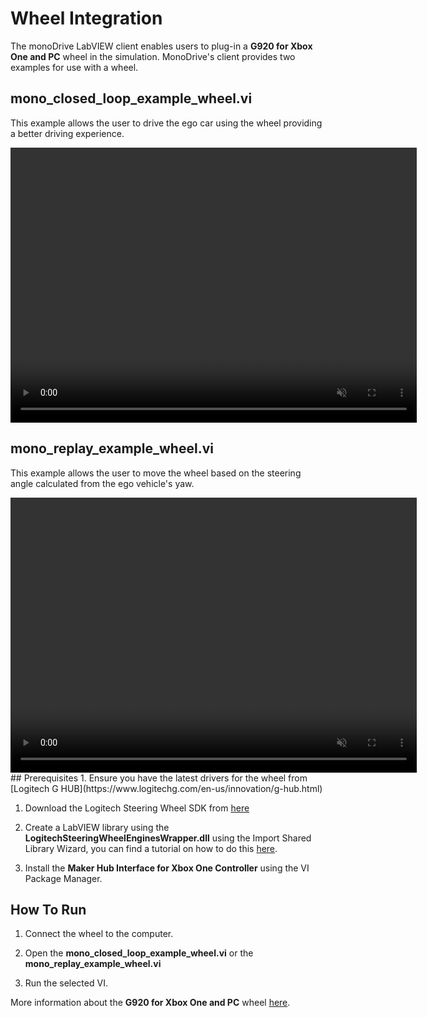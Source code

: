 # Wheel Integration
The monoDrive LabVIEW client enables users to plug-in a **G920 for Xbox One and PC** wheel in the simulation. MonoDrive's client provides two examples for use with a wheel.   

## **mono_closed_loop_example_wheel.vi**   
This example allows the user to drive the ego car using the wheel providing a better driving experience.

<div class="img_container">
  <video width=650px height=440px muted controls autoplay loop>
    <source src="http://cdn.monodrive.io/readthedocs/closed-loop.mp4" type="video/mp4">
  </video>
</div>

## **mono_replay_example_wheel.vi**   
This example allows the user to move the wheel based on the steering angle calculated from the ego vehicle's yaw.

<div class="img_container">
  <video width=650px height=440px muted controls autoplay loop>
    <source src="http://cdn.monodrive.io/readthedocs/replay.mp4" type="video/mp4">
  </video>
</div>
## Prerequisites
1. Ensure you have the latest drivers for the wheel from [Logitech G HUB](https://www.logitechg.com/en-us/innovation/g-hub.html)   

1. Download the Logitech Steering Wheel SDK from [here](https://www.logitechg.com/en-us/innovation/developer-lab.html)    

1. Create a LabVIEW library using the **LogitechSteeringWheelEnginesWrapper.dll** using the Import Shared Library Wizard, you can find a tutorial on how to do this [here](http://zone.ni.com/reference/en-XX/help/371361R-01/lvhowto/example_import_shared_library/).    

1. Install the **Maker Hub Interface for Xbox One Controller** using the VI Package Manager.   

## How To Run
1. Connect the wheel to the computer. 

1. Open the **mono_closed_loop_example_wheel.vi** or the **mono_replay_example_wheel.vi** 

1. Run the selected VI.


More information about the **G920 for Xbox One and PC** wheel [here](https://www.logitechg.com/en-us/products/driving/driving-force-racing-wheel.html).
<p>&nbsp;</p>
